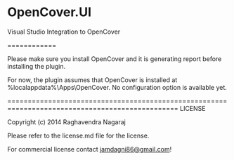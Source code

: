 OpenCover.UI
============

Visual Studio Integration to OpenCover

============

Please make sure you install OpenCover and it is generating report before installing the plugin.

For now, the plugin assumes that OpenCover is installed at %localappdata%\Apps\OpenCover. 
No configuration option is available yet.

================================================================================================
LICENSE

Copyright (c) 2014 Raghavendra Nagaraj

Please refer to the license.md file for the license.

For commercial license contact jamdagni86@gmail.com!
